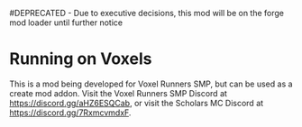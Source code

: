 #DEPRECATED - Due to executive decisions, this mod will be on the forge mod loader until further notice

# Running on Voxels

This is a mod being developed for Voxel Runners SMP, but can be used as a create mod addon. Visit the Voxel Runners SMP Discord at https://discord.gg/aHZ6ESQCab, or visit the Scholars MC Discord at https://discord.gg/7RxmcvmdxF.
